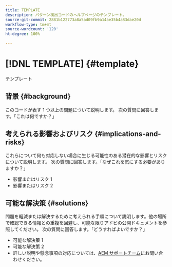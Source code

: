 ```yaml
---
title: TEMPLATE
description: パターン検出コードのヘルプページのテンプレート。
source-git-commit: 2881b122773a8a5ad09fb9a14ae35b4a83dae20d
workflow-type: tm+mt
source-wordcount: '120'
ht-degree: 100%

---
```



# [!DNL TEMPLATE] {#template}

テンプレート

## 背景 {#background}

このコードが表す 1 つ以上の問題について説明します。
次の質問に回答します。「これは何ですか？」

## 考えられる影響およびリスク {#implications-and-risks}

これらについて何も対応しない場合に生じる可能性のある潜在的な影響とリスクについて説明します。
次の質問に回答します。「なぜこれを気にする必要がありますか？」

* 影響またはリスク 1
* 影響またはリスク 2

## 可能な解決策 {#solutions}

問題を軽減または解決するために考えられる手順について説明します。他の場所で確認できる情報との重複を回避し、可能な限りアドビの公開ドキュメントを参照してください。
次の質問に回答します。「どうすればよいですか？」

* 可能な解決策 1
* 可能な解決策 2
* 詳しい説明や懸念事項の対応については、[AEM サポートチーム](https://helpx.adobe.com/jp/enterprise/using/support-for-experience-cloud.html)にお問い合わせください。
